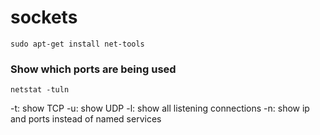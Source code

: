 
# sockets

```
sudo apt-get install net-tools
```

### Show which ports are being used

```
netstat -tuln
```
-t: show TCP
-u: show UDP
-l: show all listening connections
-n: show ip and ports instead of named services
